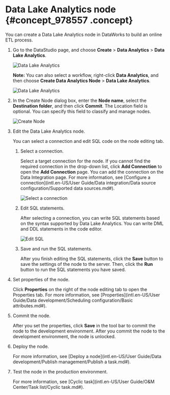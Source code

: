 # Data Lake Analytics node {#concept_978557 .concept}

You can create a Data Lake Analytics node in DataWorks to build an online ETL process.

1.  Go to the DataStudio page, and choose **Create** \> **Data Analytics** \> **Data Lake Analytics**.

    ![Data Lake Analytics](http://static-aliyun-doc.oss-cn-hangzhou.aliyuncs.com/assets/img/790667/156353387750757_en-US.png)

    **Note:** You can also select a workflow, right-click **Data Analytics**, and then choose **Create Data Analytics Node** \> **Data Lake Analytics**.

    ![Data Lake Analytics](http://static-aliyun-doc.oss-cn-hangzhou.aliyuncs.com/assets/img/790667/156353387750759_en-US.png)

2.  In the Create Node dialog box, enter the **Node name**, select the **Destination folder**, and then click **Commit**. The Location field is optional. You can specify this field to classify and manage nodes.

    ![Create Node](http://static-aliyun-doc.oss-cn-hangzhou.aliyuncs.com/assets/img/790663/156353387750744_en-US.png)

3.  Edit the Data Lake Analytics node.

    You can select a connection and edit SQL code on the node editing tab.

    1.  Select a connection.

        Select a target connection for the node. If you cannot find the required connection in the drop-down list, click **Add Connection** to open the **Add Connection** page. You can add the connection on the Data Integration page. For more information, see [Configure a connection](intl.en-US/User Guide/Data integration/Data source configuration/Supported data sources.md#).

        ![Select a connection](http://static-aliyun-doc.oss-cn-hangzhou.aliyuncs.com/assets/img/790663/156353387750753_en-US.png)

    2.  Edit SQL statements.

        After selecting a connection, you can write SQL statements based on the syntax supported by Data Lake Analytics. You can write DML and DDL statements in the code editor.

        ![Edit SQL](http://static-aliyun-doc.oss-cn-hangzhou.aliyuncs.com/assets/img/790667/156353387850760_en-US.png)

    3.  Save and run the SQL statements.

        After you finish editing the SQL statements, click the **Save** button to save the settings of the node to the server. Then, click the **Run** button to run the SQL statements you have saved.

4.  Set properties of the node.

    Click **Properties** on the right of the node editing tab to open the Properties tab. For more information, see [Properties](intl.en-US/User Guide/Data development/Scheduling configuration/Basic attributes.md#).

5.  Commit the node.

    After you set the properties, click **Save** in the tool bar to commit the node to the development environment. After you commit the node to the development environment, the node is unlocked.

6.  Deploy the node.

    For more information, see [Deploy a node](intl.en-US/User Guide/Data development/Publish management/Publish a task.md#).

7.  Test the node in the production environment.

    For more information, see [Cyclic task](intl.en-US/User Guide/O&M Center/Task list/Cyclic task.md#).


